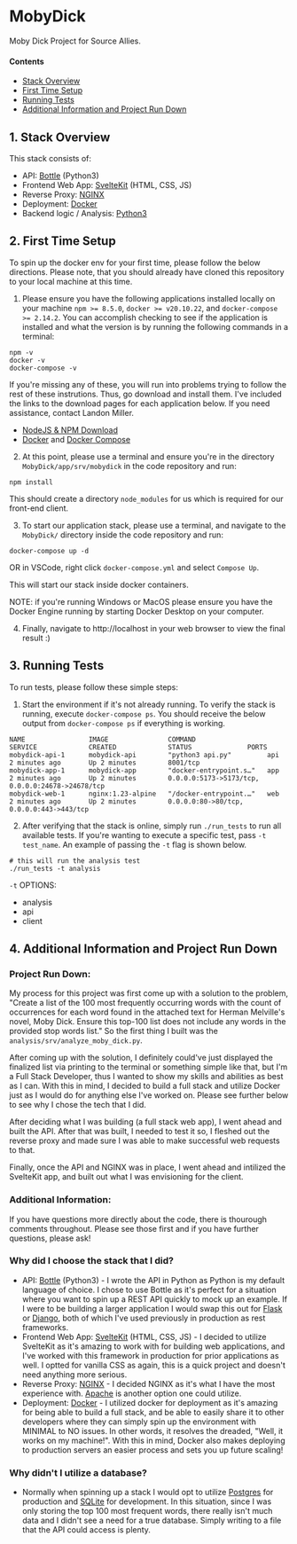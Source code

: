 # MobyDick
Moby Dick Project for Source Allies.

#### Contents

- [Stack Overview](#1-stack-overview)
- [First Time Setup](#2-first-time-setup)
- [Running Tests](#3-running-tests)
- [Additional Information and Project Run Down](#4-additional-information-and-project-run-down)

## 1. Stack Overview

This stack consists of:

- API: [Bottle](https://bottlepy.org/docs/dev/) (Python3)
- Frontend Web App: [SvelteKit](https://kit.svelte.dev/docs/introduction) (HTML, CSS, JS)
- Reverse Proxy: [NGINX](https://nginx.org/en/docs/)
- Deployment: [Docker](https://docs.docker.com/)
- Backend logic / Analysis: [Python3](https://docs.python.org/3.10/)

## 2. First Time Setup

To spin up the docker env for your first time, please follow the below directions. Please note, that you should already have cloned this repository to your local machine at this time.

1. Please ensure you have the following applications installed locally on your machine `npm >= 8.5.0`, `docker >= v20.10.22`, and `docker-compose >= 2.14.2`. You can accomplish checking to see if the application is installed and what the version is by running the following commands in a terminal:

```
npm -v
docker -v
docker-compose -v
```

If you're missing any of these, you will run into problems trying to follow the rest of these instrutions. Thus, go download and install them. I've included the links to the download pages for each application below. If you need assistance, contact Landon Miller.

- [NodeJS & NPM Download](https://nodejs.org/en/download/)
- [Docker](https://docs.docker.com/get-docker/) and [Docker Compose](https://docs.docker.com/compose/install/)

2. At this point, please use a terminal and ensure you're in the directory `MobyDick/app/srv/mobydick` in the code repository and run:

```
npm install
```

This should create a directory `node_modules` for us which is required for our front-end client.

3. To start our application stack, please use a terminal, and navigate to the `MobyDick/` directory inside the code repository and run: 

```
docker-compose up -d
```

OR in VSCode, right click `docker-compose.yml` and select `Compose Up`.

This will start our stack inside docker containers. 

NOTE: if you're running Windows or MacOS please ensure you have the Docker Engine running by starting Docker Desktop on your computer.

4. Finally, navigate to http://localhost in your web browser to view the final result :)

## 3. Running Tests

To run tests, please follow these simple steps:

1. Start the environment if it's not already running. To verify the stack is running, execute `docker-compose ps`. You should receive the below output from `docker-compose ps` if everything is working.

```
NAME                IMAGE               COMMAND                  SERVICE             CREATED             STATUS              PORTS
mobydick-api-1      mobydick-api        "python3 api.py"         api                 2 minutes ago       Up 2 minutes        8001/tcp
mobydick-app-1      mobydick-app        "docker-entrypoint.s…"   app                 2 minutes ago       Up 2 minutes        0.0.0.0:5173->5173/tcp, 0.0.0.0:24678->24678/tcp
mobydick-web-1      nginx:1.23-alpine   "/docker-entrypoint.…"   web                 2 minutes ago       Up 2 minutes        0.0.0.0:80->80/tcp, 0.0.0.0:443->443/tcp
```

2. After verifying that the stack is online, simply run `./run_tests` to run all available tests. If you're wanting to execute a specific test, pass `-t test_name`. An example of passing the `-t` flag is shown below.

```
# this will run the analysis test
./run_tests -t analysis
```

`-t` OPTIONS:
- analysis
- api
- client

## 4. Additional Information and Project Run Down

### Project Run Down:

My process for this project was first come up with a solution to the problem, "Create a list of the 100 most frequently occurring words with the count of occurrences for each word found in the attached text for Herman Melville's novel, Moby Dick. Ensure this top-100 list does not include any words in the provided stop words list." So the first thing I built was the `analysis/srv/analyze_moby_dick.py`.

After coming up with the solution, I definitely could've just displayed the finalized list via printing to the terminal or something simple like that, but I'm a Full Stack Developer, thus I wanted to show my skills and abilities as best as I can. With this in mind, I decided to build a full stack and utilize Docker just as I would do for anything else I've worked on. Please see further below to see why I chose the tech that I did.

After deciding what I was building (a full stack web app), I went ahead and built the API. After that was built, I needed to test it so, I fleshed out the reverse proxy and made sure I was able to make successful web requests to that.

Finally, once the API and NGINX was in place, I went ahead and intilized the SvelteKit app, and built out what I was envisioning for the client.

### Additional Information:

If you have questions more directly about the code, there is thourough comments throughout. Please see those first and if you have further questions, please ask!

### Why did I choose the stack that I did?

- API: [Bottle](https://bottlepy.org/docs/dev/) (Python3) - I wrote the API in Python as Python is my default language of choice. I chose to use Bottle as it's perfect for a situation where you want to spin up a REST API quickly to mock up an example. If I were to be building a larger application I would swap this out for [Flask](https://flask.palletsprojects.com/en/2.2.x/) or [Django](https://www.djangoproject.com/), both of which I've used previously in production as rest frameworks.
- Frontend Web App: [SvelteKit](https://kit.svelte.dev/docs/introduction) (HTML, CSS, JS) - I decided to utilize SvelteKit as it's amazing to work with for building web applications, and I've worked with this framework in production for prior applications as well. I optted for vanilla CSS as again, this is a quick project and doesn't need anything more serious.
- Reverse Proxy: [NGINX](https://nginx.org/en/docs/) - I decided NGINX as it's what I have the most experience with. [Apache](https://httpd.apache.org/) is another option one could utilize.
- Deployment: [Docker](https://docs.docker.com/) - I utilized docker for deployment as it's amazing for being able to build a full stack, and be able to easily share it to other developers where they can simply spin up the environment with MINIMAL to NO issues. In other words, it resolves the dreaded, "Well, it works on my machine!". With this in mind, Docker also makes deploying to production servers an easier process and sets you up future scaling!

### Why didn't I utilize a database?

- Normally when spinning up a stack I would opt to utilize [Postgres](https://www.postgresql.org/docs/) for production and [SQLite](https://www.sqlite.org/docs.html) for development. In this situation, since I was only storing the top 100 most frequent words, there really isn't much data and I didn't see a need for a true database. Simply writing to a file that the API could access is plenty.
